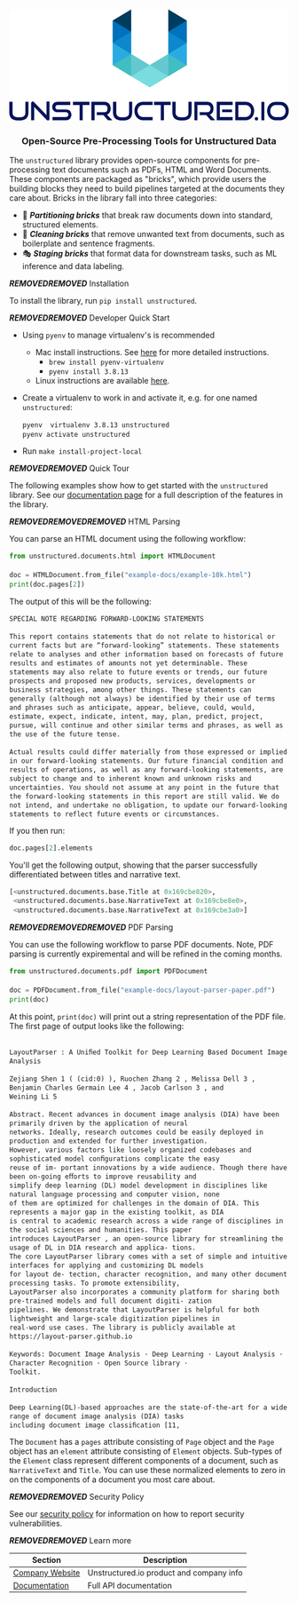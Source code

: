 <h3 align="center">
  <img
    src="https://raw.githubusercontent.com/Unstructured-IO/unstructured/main/img/unstructured_logo.png"
    height="200"
  >
</h3>

<h3 align="center">
  <p>Open-Source Pre-Processing Tools for Unstructured Data</p>
</h3>


The `unstructured` library provides open-source components for pre-processing text documents
such as PDFs, HTML and Word Documents. These components are packaged as "bricks", which provide
users the building blocks they need to build pipelines targeted at the documents they care
about. Bricks in the library fall into three categories:

- :jigsaw: ***Partitioning bricks*** that break raw documents down into standard, structured
  elements.
- :broom: ***Cleaning bricks*** that remove unwanted text from documents, such as boilerplate and
  sentence
  fragments.
- :performing_arts: ***Staging bricks*** that format data for downstream tasks, such as ML inference
  and data labeling.

***REMOVED******REMOVED*** Installation

To install the library, run `pip install unstructured`.

***REMOVED******REMOVED*** Developer Quick Start

* Using `pyenv` to manage virtualenv's is recommended
	* Mac install instructions. See [here](https://github.com/Unstructured-IO/community***REMOVED***mac--homebrew) for more detailed instructions.
		* `brew install pyenv-virtualenv`
	  * `pyenv install 3.8.13`
  * Linux instructions are available [here](https://github.com/Unstructured-IO/community***REMOVED***linux).

* Create a virtualenv to work in and activate it, e.g. for one named `unstructured`:

	`pyenv  virtualenv 3.8.13 unstructured` <br />
	`pyenv activate unstructured`

* Run `make install-project-local`

***REMOVED******REMOVED*** Quick Tour

The following examples show how to get started with the `unstructured` library. See
our [documentation page](https://unstructured-io.github.io/unstructured) for a full description
of the features in the library.

***REMOVED******REMOVED******REMOVED*** HTML Parsing

You can parse an HTML document using the following workflow:

```python
from unstructured.documents.html import HTMLDocument

doc = HTMLDocument.from_file("example-docs/example-10k.html")
print(doc.pages[2])
```

The output of this will be the following:

```
SPECIAL NOTE REGARDING FORWARD-LOOKING STATEMENTS

This report contains statements that do not relate to historical or current facts but are “forward-looking” statements. These statements relate to analyses and other information based on forecasts of future results and estimates of amounts not yet determinable. These statements may also relate to future events or trends, our future prospects and proposed new products, services, developments or business strategies, among other things. These statements can generally (although not always) be identified by their use of terms and phrases such as anticipate, appear, believe, could, would, estimate, expect, indicate, intent, may, plan, predict, project, pursue, will continue and other similar terms and phrases, as well as the use of the future tense.

Actual results could differ materially from those expressed or implied in our forward-looking statements. Our future financial condition and results of operations, as well as any forward-looking statements, are subject to change and to inherent known and unknown risks and uncertainties. You should not assume at any point in the future that the forward-looking statements in this report are still valid. We do not intend, and undertake no obligation, to update our forward-looking statements to reflect future events or circumstances.
```

If you then run:

```python
doc.pages[2].elements
```

You'll get the following output, showing that the parser successfully differentiated between
titles and narrative text.

```python
[<unstructured.documents.base.Title at 0x169cbe820>,
 <unstructured.documents.base.NarrativeText at 0x169cbe8e0>,
 <unstructured.documents.base.NarrativeText at 0x169cbe3a0>]
```

***REMOVED******REMOVED******REMOVED*** PDF Parsing

You can use the following workflow to parse PDF documents. Note, PDF parsing is currently
expiremental and will be refined in the coming months.

```python
from unstructured.documents.pdf import PDFDocument

doc = PDFDocument.from_file("example-docs/layout-parser-paper.pdf")
print(doc)
```

At this point, `print(doc)` will print out a string representation of the PDF file. The
first page of output looks like the following:

```

LayoutParser : A Uniﬁed Toolkit for Deep Learning Based Document Image Analysis

Zejiang Shen 1 ( (cid:0) ), Ruochen Zhang 2 , Melissa Dell 3 , Benjamin Charles Germain Lee 4 , Jacob Carlson 3 , and
Weining Li 5

Abstract. Recent advances in document image analysis (DIA) have been primarily driven by the application of neural
networks. Ideally, research outcomes could be easily deployed in production and extended for further investigation.
However, various factors like loosely organized codebases and sophisticated model conﬁgurations complicate the easy
reuse of im- portant innovations by a wide audience. Though there have been on-going eﬀorts to improve reusability and
simplify deep learning (DL) model development in disciplines like natural language processing and computer vision, none
of them are optimized for challenges in the domain of DIA. This represents a major gap in the existing toolkit, as DIA
is central to academic research across a wide range of disciplines in the social sciences and humanities. This paper
introduces LayoutParser , an open-source library for streamlining the usage of DL in DIA research and applica- tions.
The core LayoutParser library comes with a set of simple and intuitive interfaces for applying and customizing DL models
for layout de- tection, character recognition, and many other document processing tasks. To promote extensibility,
LayoutParser also incorporates a community platform for sharing both pre-trained models and full document digiti- zation
pipelines. We demonstrate that LayoutParser is helpful for both lightweight and large-scale digitization pipelines in
real-word use cases. The library is publicly available at https://layout-parser.github.io

Keywords: Document Image Analysis · Deep Learning · Layout Analysis · Character Recognition · Open Source library ·
Toolkit.

Introduction

Deep Learning(DL)-based approaches are the state-of-the-art for a wide range of document image analysis (DIA) tasks
including document image classiﬁcation [11,
```

The `Document` has a `pages` attribute consisting of `Page` object and the `Page` object
has an `element` attribute consisting of `Element` objects. Sub-types of the `Element` class
represent different components of a document, such as `NarrativeText` and `Title`. You can use
these normalized elements to zero in on the components of a document you most care about.

***REMOVED******REMOVED*** Security Policy

See our [security policy](https://github.com/Unstructured-IO/unstructured/security/policy) for
information on how to report security vulnerabilities.

***REMOVED******REMOVED*** Learn more

| Section | Description |
|-|-|
| [Company Website](https://unstructured.io) | Unstructured.io product and company info |
| [Documentation](https://unstructured-io.github.io/unstructured) | Full API documentation |
